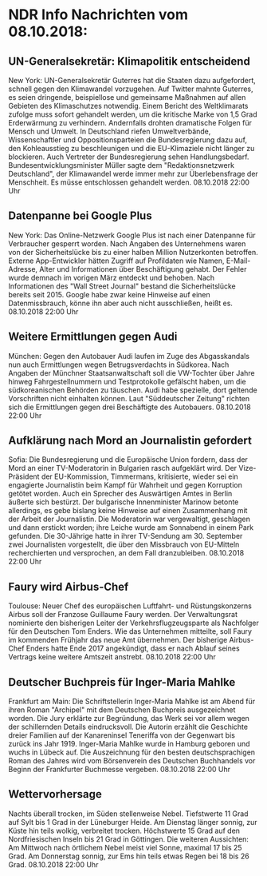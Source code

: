 # NDR Info Nachrichten vom 08.10.2018:


## UN-Generalsekretär: Klimapolitik entscheidend
New York: UN-Generalsekretär Guterres hat die Staaten dazu aufgefordert, schnell gegen den Klimawandel vorzugehen. Auf Twitter mahnte Guterres, es seien dringende, beispiellose und gemeinsame Maßnahmen auf allen Gebieten des Klimaschutzes notwendig. Einem Bericht des Weltklimarats zufolge muss sofort gehandelt werden, um die kritische Marke von 1,5 Grad Erderwärmung zu verhindern. Andernfalls drohten dramatische Folgen für Mensch und Umwelt. In Deutschland riefen Umweltverbände, Wissenschaftler und Oppositionsparteien die Bundesregierung dazu auf, den Kohleausstieg zu beschleunigen und die EU-Klimaziele nicht länger zu blockieren. Auch Vertreter der Bundesregierung sehen Handlungsbedarf. Bundesentwicklungsminister Müller sagte dem "Redaktionsnetzwerk Deutschland", der Klimawandel werde immer mehr zur Überlebensfrage der Menschheit. Es müsse entschlossen gehandelt werden. 08.10.2018 22:00 Uhr 

## Datenpanne bei Google Plus
New York: Das Online-Netzwerk Google Plus ist nach einer Datenpanne für Verbraucher gesperrt worden. Nach Angaben des Unternehmens waren von der Sicherheitslücke bis zu einer halben Million Nutzerkonten betroffen. Externe App-Entwickler hätten Zugriff auf Profildaten wie Namen, E-Mail-Adresse, Alter und Informationen über Beschäftigung gehabt. Der Fehler wurde demnach im vorigen März entdeckt und behoben. Nach Informationen des "Wall Street Journal" bestand die Sicherheitslücke bereits seit 2015. Google habe zwar keine Hinweise auf einen Datenmissbrauch, könne ihn aber auch nicht ausschließen, heißt es. 08.10.2018 22:00 Uhr 

## Weitere Ermittlungen gegen Audi
München: Gegen den Autobauer Audi laufen im Zuge des Abgasskandals nun auch Ermittlungen wegen Betrugsverdachts in Südkorea. Nach Angaben der Münchner Staatsanwaltschaft soll die VW-Tochter über Jahre hinweg Fahrgestellnummern und Testprotokolle gefälscht haben, um die südkoreanischen Behörden zu täuschen. Audi habe spezielle, dort geltende Vorschriften nicht einhalten können. Laut "Süddeutscher Zeitung" richten sich die Ermittlungen gegen drei Beschäftigte des Autobauers. 08.10.2018 22:00 Uhr 

## Aufklärung nach Mord an Journalistin gefordert
Sofia: Die Bundesregierung und die Europäische Union fordern, dass der Mord an einer TV-Moderatorin in Bulgarien rasch aufgeklärt wird. Der Vize-Präsident der EU-Kommission, Timmermans, kritisierte, wieder sei ein engagierte Journalistin beim Kampf für Wahrheit und gegen Korruption getötet worden. Auch ein Sprecher des Auswärtigen Amtes in Berlin äußerte sich bestürzt. Der bulgarische Innenminister Marinow betonte allerdings, es gebe bislang keine Hinweise auf einen Zusammenhang mit der Arbeit der Journalistin. Die Moderatorin war vergewaltigt, geschlagen und dann erstickt worden; ihre Leiche wurde am Sonnabend in einem Park gefunden. Die 30-Jährige hatte in ihrer TV-Sendung am 30. September zwei Journalisten vorgestellt, die über den Missbrauch von EU-Mitteln recherchierten und versprochen, an dem Fall dranzubleiben. 08.10.2018 22:00 Uhr 

## Faury wird Airbus-Chef
Toulouse: Neuer Chef des europäischen Luftfahrt- und Rüstungskonzerns Airbus soll der Franzose Guillaume Faury werden. Der Verwaltungsrat nominierte den bisherigen Leiter der Verkehrsflugzeugsparte als Nachfolger für den Deutschen Tom Enders. Wie das Unternehmen mitteilte, soll Faury im kommenden Frühjahr das neue Amt übernehmen. Der bisherige Airbus-Chef Enders hatte Ende 2017 angekündigt, dass er nach Ablauf seines Vertrags keine weitere Amtszeit anstrebt. 08.10.2018 22:00 Uhr 

## Deutscher Buchpreis für Inger-Maria Mahlke
Frankfurt am Main: Die Schriftstellerin Inger-Maria Mahlke ist am Abend für ihren Roman "Archipel" mit dem Deutschen Buchpreis ausgezeichnet worden. Die Jury erklärte zur Begründung, das Werk sei vor allem wegen der schillernden Details eindrucksvoll. Die Autorin erzählt die Geschichte dreier Familien auf der Kanareninsel Teneriffa von der Gegenwart bis zurück ins Jahr 1919. Inger-Maria Mahlke wurde in Hamburg geboren und wuchs in Lübeck auf. Die Auszeichnung für den besten deutschsprachigen Roman des Jahres wird vom Börsenverein des Deutschen Buchhandels vor Beginn der Frankfurter Buchmesse vergeben. 08.10.2018 22:00 Uhr 

## Wettervorhersage
Nachts überall trocken, im Süden stellenweise Nebel. Tiefstwerte 11 Grad auf Sylt bis 1 Grad in der Lüneburger Heide. Am Dienstag länger sonnig, zur Küste hin teils wolkig, verbreitet trocken. Höchstwerte 15 Grad auf den Nordfriesischen Inseln bis 21 Grad in Göttingen. Die weiteren Aussichten: Am Mittwoch nach örtlichem Nebel meist viel Sonne, maximal 17 bis 25 Grad. Am Donnerstag sonnig, zur Ems hin teils etwas Regen bei 18 bis 26 Grad. 08.10.2018 22:00 Uhr 

